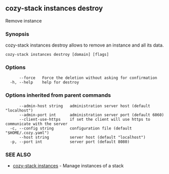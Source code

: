 ## cozy-stack instances destroy

Remove instance

### Synopsis


cozy-stack instances destroy allows to remove an instance
and all its data.


```
cozy-stack instances destroy [domain] [flags]
```

### Options

```
      --force   Force the deletion without asking for confirmation
  -h, --help    help for destroy
```

### Options inherited from parent commands

```
      --admin-host string   administration server host (default "localhost")
      --admin-port int      administration server port (default 6060)
      --client-use-https    if set the client will use https to communicate with the server
  -c, --config string       configuration file (default "$HOME/.cozy.yaml")
      --host string         server host (default "localhost")
  -p, --port int            server port (default 8080)
```

### SEE ALSO

* [cozy-stack instances](cozy-stack_instances.md)	 - Manage instances of a stack

